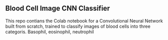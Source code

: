
## Blood Cell Image CNN Classifier ##
This repo contians the Colab notebook for a Convolutional Neural Network built from scratch, trained to classify images of blood cells into three categoris. Basophil, eosinophil, neutrophil 
